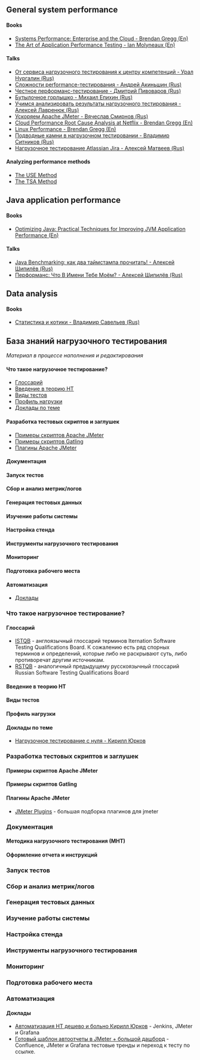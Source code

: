 ## General system performance

#### Books

  * [Systems Performance: Enterprise and the Cloud - Brendan Gregg (En)](http://www.brendangregg.com/sysperfbook.html)
  * [The Art of Application Performance Testing - Ian Molyneaux (En)](https://www.oreilly.com/library/view/the-art-of/9781491900536/)

#### Talks

  * [От сервиса нагрузочного тестирования к центру компетенций - Урал Нургалин (Rus)](https://www.youtube.com/watch?v=1ZGfN_uBpO8)
  * [Сложности performance-тестирования - Андрей Акиньшин (Rus)](https://www.youtube.com/watch?v=am94iI2assY)
  * [Честное перформанс-тестирование - Дмитрий Пивоваров (Rus)](https://www.youtube.com/watch?v=8Mzs3arFGZo)
  * [Бутылочное горлышко - Михаил Епихин (Rus)](https://www.youtube.com/watch?v=5sAPrYmuMIs)
  * [Учимся анализировать результаты нагрузочного тестирования - Алексей Лавренюк (Rus)](https://www.youtube.com/watch?v=gws7L3EaeC0)
  * [Ускоряем Apache JMeter - Вячеслав Смирнов (Rus)](https://www.youtube.com/watch?v=rQCspOA30Bc)
  * [Cloud Performance Root Cause Analysis at Netflix - Brendan Gregg (En)](https://www.youtube.com/watch?v=tAY8PnfrS_k)
  * [Linux Performance - Brendan Gregg (En)](https://www.youtube.com/watch?v=3jhl0v8MuDg)
  * [Подводные камни в нагрузочном тестировании - Владимир Ситников (Rus)](https://www.youtube.com/watch?v=3PWBBc7rZxw)
  * [Нагрузочное тестирование Atlassian Jira - Алексей Матвеев (Rus)](https://www.youtube.com/watch?v=cpXTUMxDFec)

#### Analyzing performance methods

  * [The USE Method](http://www.brendangregg.com/usemethod.html)
  * [The TSA Method](http://www.brendangregg.com/tsamethod.html)

## Java application performance

#### Books

  * [Optimizing Java: Practical Techniques for Improving JVM Application Performance (En)](http://shop.oreilly.com/product/0636920121718.do)

#### Talks

  * [Java Benchmarking: как два таймстампа прочитать! - Алексей Шипилёв (Rus)](https://www.youtube.com/watch?v=8pMfUopQ9Es)
  * [Перформанс: Что В Имени Тебе Моём? - Алексей Шипилёв (Rus)](https://www.youtube.com/watch?v=p2b4JHESEOc)

## Data analysis

#### Books

  * [Статистика и котики - Владимир Савельев (Rus)](https://edgeconsult.me/lib/Math/Statistika_i_kotiki_Savelev.620655.pdf)
   
## База знаний нагрузочного тестирования
_Материал в процессе наполнения и редактирования_
#### Что такое нагрузочное тестирование?
 - [Глоссарий](#glossary)
 - [Введение в теорию НТ](#theory)
 - [Виды тестов](#test-types)
 - [Профиль нагрузки](#profile)
 - [Доклады по теме](#report-LT)
#### Разработка тестовых скриптов и заглушек
 - [Примеры скриптов Apache JMeter](#jmeter-templates)
 - [Примеры скриптов Gatling](#gatling-tamplates)
 - [Плагины Apache JMeter](#jmeter-plugins)
#### Документация
#### Запуск тестов
#### Сбор и анализ метрик/логов
#### Генерация тестовых данных
#### Изучение работы системы
#### Настройка стенда
#### Инструменты нагрузочного тестирования
#### Мониторинг
#### Подготовка рабочего места
#### Автоматизация
 - [Доклады](#report-autotest)

### Что такое нагрузочное тестирование?
#### <a name="glossary"/>Глоссарий

- [ISTQB](https://www.rstqb.org/ru/istqb-downloads.html?file=files/content/rstqb/downloads/ISTQB%20Downloads/ISTQB_Glossary_English_v2.3.pdf) - англоязычный глоссарий терминов Iternation Software Testing Qualifications Board. К сожалению есть ряд спорных терминов и определений, которые либо не раскрывают суть, либо противоречат другим источникам. 
- [RSTQB](https://www.rstqb.org/ru/istqb-downloads.html?file=files/content/rstqb/downloads/ISTQB%20Downloads/ISTQB%20%D0%93%D0%BB%D0%BE%D1%81%D1%81%D0%B0%D1%80%D0%B8%D0%B8%CC%86%20%D0%A2%D0%B5%D1%80%D0%BC%D0%B8%D0%BD%D0%BE%D0%B2%20%D0%A2%D0%B5%D1%81%D1%82%D0%B8%D1%80%D0%BE%D0%B2%D0%B0%D0%BD%D0%B8%D1%8F%202.3.pdf) - аналогичный предыдущему русскоязычный глоссарий Russian Software Testing Qualifications Board

#### <a name="theory"/>Введение в теорию НТ

#### <a name="glossary"/>Виды тестов

#### <a name="test-types"/>Профиль нагрузки 

#### <a name="report-LT"/>Доклады по теме

- [Нагрузочное тестирование с нуля - Кирилл Юрков](https://docs.google.com/presentation/d/1Vfw6_FIYxJxfsIW1-OFaj-SOmLZYUkJuM-k7wvcNhAE/edit?usp=sharing)

###  Разработка тестовых скриптов и заглушек

#### <a name="jmeter-templates"> Примеры скриптов Apache JMeter

#### <a name="gatling-tamplates"> Примеры скриптов Gatling

#### <a name="jmeter-templates"> Плагины Apache JMeter
- [JMeter Plugins](https://jmeter-plugins.org) - большая подборка плагинов для jmeter

### Документация

#### Методика нагрузочного тестирования (МНТ)

#### Оформление отчета и инструкций

### Запуск тестов

### Сбор и анализ метрик/логов

### Генерация тестовых данных

### Изучение работы системы

### Настройка стенда

### Инструменты нагрузочного тестирования

### Мониторинг

### Подготовка рабочего места

### Автоматизация

#### <a name="report-autotest"> Доклады
- [Автоматизация НТ дешево и больно Кирилл Юрков](https://youtu.be/sEcudxQB62M?t=2863) - Jenkins, JMeter и Grafana
- [Готовый шаблон автоотчеты в JMeter + большой дашборд](https://github.com/kirillyu/jmeterReports) - Confluence, JMeter и Grafana тестовые тренды и переход к тесту по ссылке.
